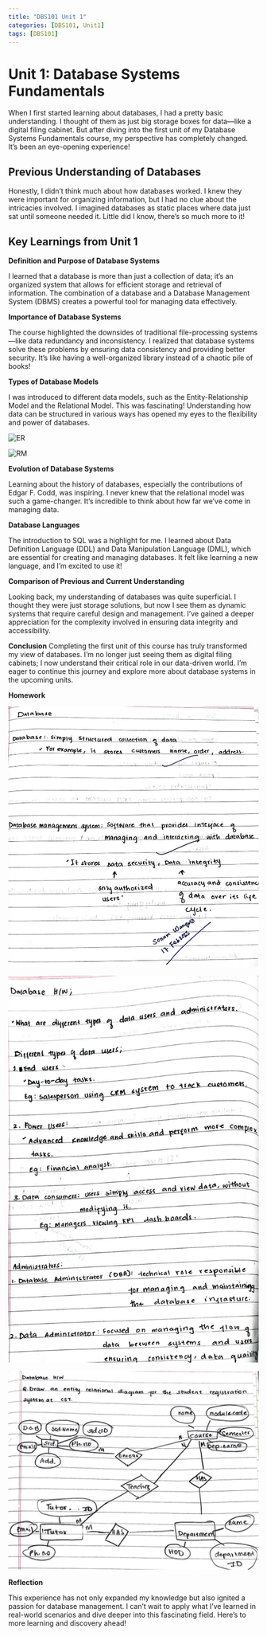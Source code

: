 ```yaml
---
title: "DBS101 Unit 1"
categories: [DBS101, Unit1]
tags: [DBS101]
---
```


# Unit 1: Database Systems Fundamentals

When I first started learning about databases, I had a pretty basic understanding. I thought of them as just big storage boxes for data—like a digital filing cabinet. But after diving into the first unit of my Database Systems Fundamentals course, my perspective has completely changed. It’s been an eye-opening experience!

## Previous Understanding of Databases

Honestly, I didn’t think much about how databases worked. I knew they were important for organizing information, but I had no clue about the intricacies involved. I imagined databases as static places where data just sat until someone needed it. Little did I know, there’s so much more to it!


## Key Learnings from Unit 1

**Definition and Purpose of Database Systems**

I learned that a database is more than just a collection of data; it’s an organized system that allows for efficient storage and retrieval of information. The combination of a database and a Database Management System (DBMS) creates a powerful tool for managing data effectively.

**Importance of Database Systems**

The course highlighted the downsides of traditional file-processing systems—like data redundancy and inconsistency. I realized that database systems solve these problems by ensuring data consistency and providing better security. It’s like having a well-organized library instead of a chaotic pile of books!

**Types of Database Models**

I was introduced to different data models, such as the Entity-Relationship Model and the Relational Model. This was fascinating! Understanding how data can be structured in various ways has opened my eyes to the flexibility and power of databases.

![ER]()

![RM]()

**Evolution of Database Systems**

Learning about the history of databases, especially the contributions of Edgar F. Codd, was inspiring. I never knew that the relational model was such a game-changer. It’s incredible to think about how far we’ve come in managing data.

**Database Languages**

The introduction to SQL was a highlight for me. I learned about Data Definition Language (DDL) and Data Manipulation Language (DML), which are essential for creating and managing databases. It felt like learning a new language, and I’m excited to use it!

**Comparison of Previous and Current Understanding**

Looking back, my understanding of databases was quite superficial. I thought they were just storage solutions, but now I see them as dynamic systems that require careful design and management. I’ve gained a deeper appreciation for the complexity involved in ensuring data integrity and accessibility.

**Conclusion**
Completing the first unit of this course has truly transformed my view of databases. I’m no longer just seeing them as digital filing cabinets; I now understand their critical role in our data-driven world. I’m eager to continue this journey and explore more about database systems in the upcoming units.

**Homework**

![Homework1](HW1.jpg)

![Homework2](HW2.jpg)

![Homework3](HW3.jpg)

**Reflection**

This experience has not only expanded my knowledge but also ignited a passion for database management. I can’t wait to apply what I’ve learned in real-world scenarios and dive deeper into this fascinating field. Here’s to more learning and discovery ahead!



